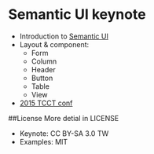 Semantic UI keynote
===

- Introduction to [Semantic UI](http://semantic-ui.com/)
- Layout & component:
    - Form
    - Column
    - Header
    - Button
    - Table
    - View
- [2015 TCCT conf](http://www.tcctconf.org/)

##License
More detial in LICENSE

- Keynote: CC BY-SA 3.0 TW
- Examples: MIT

